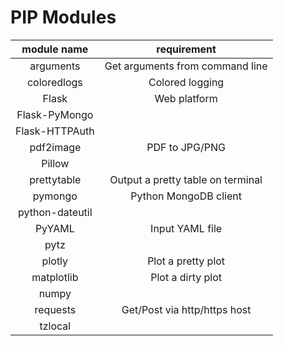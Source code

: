 # PIP Modules
|module name    | requirement                       |
|:-------------:|:---------------------------------:|
|arguments      | Get arguments from command line   |
|coloredlogs    | Colored logging                   |
|Flask          | Web platform                      |
|Flask-PyMongo  |                                   |
|Flask-HTTPAuth |                                   |
|pdf2image      | PDF to JPG/PNG                    |
|Pillow         |                                   |
|prettytable    | Output a pretty table on terminal |
|pymongo        | Python MongoDB client             |
|python-dateutil|                                   |
|PyYAML         | Input YAML file                   |
|pytz           |                                   |
|plotly         | Plot a pretty plot                |
|matplotlib     | Plot a dirty plot                 |
|numpy          |                                   |
|requests       | Get/Post via http/https host      |
|tzlocal        |                                   |
